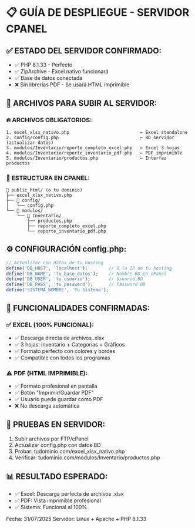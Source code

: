 # 📋 GUÍA DE DESPLIEGUE - SERVIDOR CPANEL

## ✅ ESTADO DEL SERVIDOR CONFIRMADO:
- ✅ PHP 8.1.33 - Perfecto
- ✅ ZipArchive - Excel nativo funcionará
- ✅ Base de datos conectada
- ❌ Sin librerías PDF - Se usará HTML imprimible

## 📁 ARCHIVOS PARA SUBIR AL SERVIDOR:

### 🔥 ARCHIVOS OBLIGATORIOS:
```
1. excel_xlsx_nativo.php                           ← Excel standalone
2. config/config.php                               ← BD servidor (actualizar datos)
3. modulos/Inventario/reporte_completo_excel.php   ← Excel 3 hojas
4. modulos/Inventario/reporte_inventario_pdf.php   ← PDF imprimible
5. modulos/Inventario/productos.php                ← Interfaz productos
```

### 📂 ESTRUCTURA EN CPANEL:
```
📁 public_html/ (o tu dominio)
├── excel_xlsx_nativo.php
├── 📁 config/
│   └── config.php
└── 📁 modulos/
    └── 📁 Inventario/
        ├── productos.php
        ├── reporte_completo_excel.php
        └── reporte_inventario_pdf.php
```

## ⚙️ CONFIGURACIÓN config.php:
```php
// Actualizar con datos de tu hosting
define('DB_HOST', 'localhost');        // O la IP de tu hosting
define('DB_NAME', 'tu_base_datos');    // Nombre BD en cPanel
define('DB_USER', 'tu_usuario');       // Usuario BD
define('DB_PASS', 'tu_password');      // Password BD
define('SISTEMA_NOMBRE', 'Tu Sistema');
```

## 🎯 FUNCIONALIDADES CONFIRMADAS:

### ✅ EXCEL (100% FUNCIONAL):
- ✅ Descarga directa de archivos .xlsx
- ✅ 3 hojas: Inventario + Categorías + Gráficos  
- ✅ Formato perfecto con colores y bordes
- ✅ Compatible con todos los programas

### ⚠️ PDF (HTML IMPRIMIBLE):
- ✅ Formato profesional en pantalla
- ✅ Botón "Imprimir/Guardar PDF"
- ✅ Usuario puede guardar como PDF
- ❌ No descarga automática

## 🚀 PRUEBAS EN SERVIDOR:
1. Subir archivos por FTP/cPanel
2. Actualizar config.php con datos BD
3. Probar: tudominio.com/excel_xlsx_nativo.php
4. Verificar: tudominio.com/modulos/Inventario/productos.php

## 📊 RESULTADO ESPERADO:
- ✅ Excel: Descarga perfecta de archivos .xlsx
- ✅ PDF: Vista imprimible profesional
- ✅ Sistema: Funcional al 100%

Fecha: 31/07/2025
Servidor: Linux + Apache + PHP 8.1.33
